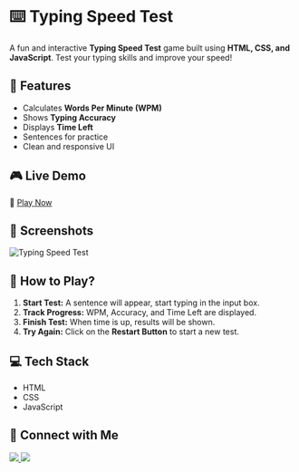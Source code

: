 <h1>⌨️ Typing Speed Test</h1>

<p>A fun and interactive <b>Typing Speed Test</b> game built using <b>HTML, CSS, and JavaScript</b>. Test your typing skills and improve your speed!</p>

<h2>🚀 Features</h2>
<ul>
    <li>Calculates <b>Words Per Minute (WPM)</b></li>
    <li>Shows <b>Typing Accuracy</b></li>
    <li>Displays <b>Time Left</b></li>
    <li>Sentences for practice</li>
    <li>Clean and responsive UI</li>
</ul>

<h2>🎮 Live Demo</h2>
<p>🔗 <a href="#">Play Now</a></p>

<h2>📸 Screenshots</h2>
<p><img src="screenshot.png" alt="Typing Speed Test"></p>

<h2>🎯 How to Play?</h2>
<ol>
    <li><b>Start Test:</b> A sentence will appear, start typing in the input box.</li>
    <li><b>Track Progress:</b> WPM, Accuracy, and Time Left are displayed.</li>
    <li><b>Finish Test:</b> When time is up, results will be shown.</li>
    <li><b>Try Again:</b> Click on the <b>Restart Button</b> to start a new test.</li>
</ol>

<h2>💻 Tech Stack</h2>
<ul>
    <li>HTML</li>
    <li>CSS</li>
    <li>JavaScript</li>
</ul>

<h2>🔗 Connect with Me</h2>
<p>
    <a href="https://instagram.com/aaryan_kamboj123">
        <img src="https://img.shields.io/badge/Instagram-%23E4405F.svg?style=for-the-badge&logo=instagram&logoColor=white">
    </a>
    <a href="https://linkedin.com/in/aaryan-kamboj123">
        <img src="https://img.shields.io/badge/LinkedIn-%230077B5.svg?style=for-the-badge&logo=linkedin&logoColor=white">
    </a>
</p>
